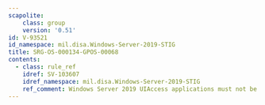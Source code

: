```yaml
---
scapolite:
    class: group
    version: '0.51'
id: V-93521
id_namespace: mil.disa.Windows-Server-2019-STIG
title: SRG-OS-000134-GPOS-00068
contents:
  - class: rule_ref
    idref: SV-103607
    idref_namespace: mil.disa.Windows-Server-2019-STIG
    ref_comment: Windows Server 2019 UIAccess applications must not be allow ...
---
```


